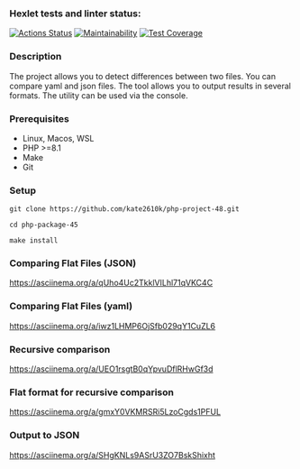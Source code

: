 ### Hexlet tests and linter status:
[![Actions Status](https://github.com/kate2610k/php-project-48/actions/workflows/hexlet-check.yml/badge.svg)](https://github.com/kate2610k/php-project-48/actions)
[![Maintainability](https://api.codeclimate.com/v1/badges/1c46876416e97174f4b1/maintainability)](https://codeclimate.com/github/kate2610k/php-project-48/maintainability)
[![Test Coverage](https://api.codeclimate.com/v1/badges/1c46876416e97174f4b1/test_coverage)](https://codeclimate.com/github/kate2610k/php-project-48/test_coverage)

### Description
The project allows you to detect differences between two files. You can compare yaml and json files. The tool allows you to output results in several formats. The utility can be used via the console.

### Prerequisites
- Linux, Macos, WSL
- PHP >=8.1
- Make
- Git
### Setup
	git clone https://github.com/kate2610k/php-project-48.git

	cd php-package-45

	make install

### Comparing Flat Files (JSON)
https://asciinema.org/a/qUho4Uc2TkklVILhl71qVKC4C

### Comparing Flat Files (yaml)
https://asciinema.org/a/iwz1LHMP6OjSfb029qY1CuZL6

### Recursive comparison
https://asciinema.org/a/UEO1rsgtB0qYpvuDflRHwGf3d

### Flat format for recursive comparison
https://asciinema.org/a/gmxY0VKMRSRi5LzoCgds1PFUL

### Output to JSON
https://asciinema.org/a/SHgKNLs9ASrU3ZO7BskShixht

